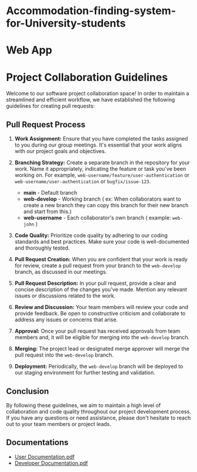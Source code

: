 # Accommodation-finding-system-for-University-students
# Web App

# Project Collaboration Guidelines

Welcome to our software project collaboration space! In order to maintain a streamlined and efficient workflow, we have established the following guidelines for creating pull requests:

## Pull Request Process

1. **Work Assignment:** Ensure that you have completed the tasks assigned to you during our group meetings. It's essential that your work aligns with our project goals and objectives.

2. **Branching Strategy:** Create a separate branch in the repository for your work. Name it appropriately, indicating the feature or task you've been working on. For example, `web-username/feature/user-authentication` or `web-username/user-authentication` or `bugfix/issue-123`. <br>
   *  **main** -  Default branch <br>
   *  **web-develop** - Working branch ( ex: When collaborators want to create a new branch they can copy this branch for their new branch and start from this.) <br>
   *  **web-username** - Each collaborator's own branch ( example: `web-john` )

3. **Code Quality:** Prioritize code quality by adhering to our coding standards and best practices. Make sure your code is well-documented and thoroughly tested.

4. **Pull Request Creation:** When you are confident that your work is ready for review, create a pull request from your branch to the `web-develop` branch, as discussed in our meetings.

5. **Pull Request Description:** In your pull request, provide a clear and concise description of the changes you've made. Mention any relevant issues or discussions related to the work.

6. **Review and Discussion:** Your team members will review your code and provide feedback. Be open to constructive criticism and collaborate to address any issues or concerns that arise.

7. **Approval:** Once your pull request has received approvals from team members and, it will be eligible for merging into the `web-develop` branch.

8. **Merging:** The project lead or designated merge approver will merge the pull request into the `web-develop` branch.

9. **Deployment:** Periodically, the `web-develop` branch will be deployed to our staging environment for further testing and validation.

## Conclusion


By following these guidelines, we aim to maintain a high level of collaboration and code quality throughout our project development process. If you have any questions or need assistance, please don't hesitate to reach out to your team members or project leads.

## Documentations

- [User Documentation.pdf](https://github.com/Dev-Roshika/Accommodation-finding-system-for-University-students/files/14550166/User.Documentation.pdf)
- [Developer Documentation.pdf](https://github.com/Dev-Roshika/Accommodation-finding-system-for-University-students/files/14550169/Developer.Documentation.pdf)
